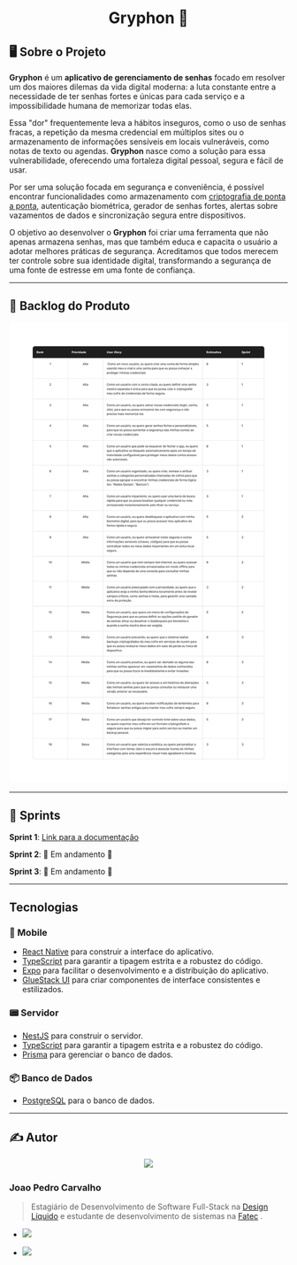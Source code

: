 <div align="center">
  <h1>Gryphon 🦁</h1>
</div>

## 🖥️ Sobre o Projeto

**Gryphon** é um **aplicativo de gerenciamento de senhas** focado em resolver um dos maiores dilemas da vida digital moderna: a luta constante entre a necessidade de ter senhas fortes e únicas para cada serviço e a impossibilidade humana de memorizar todas elas.

Essa "dor" frequentemente leva a hábitos inseguros, como o uso de senhas fracas, a repetição da mesma credencial em múltiplos sites ou o armazenamento de informações sensíveis em locais vulneráveis, como notas de texto ou agendas. **Gryphon** nasce como a solução para essa vulnerabilidade, oferecendo uma fortaleza digital pessoal, segura e fácil de usar.

Por ser uma solução focada em segurança e conveniência, é possível encontrar funcionalidades como armazenamento com [criptografia de ponta a ponta](https://www.google.com/search?q=https://www.kaspersky.com.br/resource-center/definitions/end-to-end-encryption), autenticação biométrica, gerador de senhas fortes, alertas sobre vazamentos de dados e sincronização segura entre dispositivos.

O objetivo ao desenvolver o **Gryphon** foi criar uma ferramenta que não apenas armazena senhas, mas que também educa e capacita o usuário a adotar melhores práticas de segurança. Acreditamos que todos merecem ter controle sobre sua identidade digital, transformando a segurança de uma fonte de estresse em uma fonte de confiança.

--- 

## 📖 Backlog do Produto

<img src="./documentation/media/gryphon-backlog.jpg" />

---

## 📅 Sprints

**Sprint 1**: [Link para a documentação](https://github.com/JohnPetros/stardust/wiki/Sprint-1)

**Sprint 2**: 🚧 Em andamento 🚧

**Sprint 3**: 🚧 Em andamento 🚧

---

## Tecnologias

### 📱 Mobile

- [React Native](https://reactnative.dev/) para construir a interface do aplicativo.
- [TypeScript](https://www.typescriptlang.org/) para garantir a tipagem estrita e a robustez do código.
- [Expo](https://expo.dev/) para facilitar o desenvolvimento e a distribuição do aplicativo.
- [GlueStack UI](https://glue-stack.com/) para criar componentes de interface consistentes e estilizados.

### 📟 Servidor

- [NestJS](https://nestjs.com/) para construir o servidor.
- [TypeScript](https://www.typescriptlang.org/) para garantir a tipagem estrita e a robustez do código.
- [Prisma](https://www.prisma.io/) para gerenciar o banco de dados.

### 📦 Banco de Dados

- [PostgreSQL](https://www.postgresql.org/) para o banco de dados.

---

## ✍️ Autor 

<div align="center">
  <img src="https://github.com/JohnPetros.png?size=72" width=120px> 
</div>

### Joao Pedro Carvalho

> Estagiário de Desenvolvimento de Software Full-Stack na [Design Líquido](https://github.com/DesignLiquido) e estudante de desenvolvimento de sistemas na [Fatec](https://fatecsjc-prd.azurewebsites.net/) .

- <a href="https://github.com/JohnPetros"><img src="https://img.shields.io/badge/GitHub-100000?style=for-the-badge&logo=github&logoColor=white"></a>  

- <a href="https://www.linkedin.com/in/jo%C3%A3o-pedro-carvalho-dos-santos-42a0ab222/"><img src="https://img.shields.io/badge/LinkedIn-0077B5?style=for-the-badge&logo=linkedin&logoColor=white"></a>

